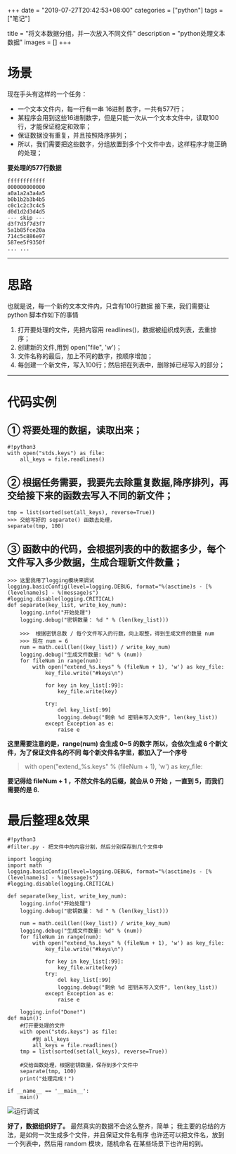 +++
date = "2019-07-27T20:42:53+08:00"
categories = ["python"]
tags = ["笔记"]


title = "将文本数据分组，并一次放入不同文件"
description = "python处理文本数据"
images = []
+++

# 场景
现在手头有这样的一个任务：

- 一个文本文件内，每一行有一串 16进制 数字，一共有577行；
- 某程序会用到这些16进制数字，但是只能一次从一个文本文件中，读取100行，才能保证稳定和效率；
- 保证数据没有重复，并且按照降序排列；
- 所以，我们需要把这些数字，分组放置到多个个文件中去，这样程序才能正确的处理；

**要处理的577行数据**

```
ffffffffffff
000000000000
a0a1a2a3a4a5
b0b1b2b3b4b5
c0c1c2c3c4c5
d0d1d2d3d4d5
--- skip ---
d3f7d3f7d3f7
5a1b85fce20a
714c5c886e97
587ee5f9350f
... ...
```

---


# 思路
也就是说，每一个新的文本文件内，只含有100行数据
接下来，我们需要让 python 脚本作如下的事情

1. 打开要处理的文件，先把内容用 readlines()，数据被组织成列表，去重排序；
2. 创建新的文件,用到 open("file", 'w')；
3. 文件名称的最后，加上不同的数字，按顺序增加；
4. 每创建一个新文件，写入100行；然后把在列表中，删除掉已经写入的部分；

---

# 代码实例
## ① 将要处理的数据，读取出来；

```
#!python3
with open("stds.keys") as file: 
	all_keys = file.readlines()
```

## ② 根据任务需要，我要先去除重复数据,降序排列，再交给接下来的函数去写入不同的新文件；

```
tmp = list(sorted(set(all_keys), reverse=True))
>>> 交给写好的 separate() 函数去处理，
separate(tmp, 100)                                           
```

## ③ 函数中的代码，会根据列表的中的数据多少，每个文件写入多少数据，生成合理新文件数量；

```
>>> 这里我用了logging模块来调试
logging.basicConfig(level=logging.DEBUG, format="%(asctime)s - [%(levelname)s] - %(message)s")
#logging.disable(logging.CRITICAL)
def separate(key_list, write_key_num):
	logging.info("开始处理")
	logging.debug("密钥数量： %d " % (len(key_list)))

	>>>  根据密钥总数 / 每个文件写入的行数，向上取整，得到生成文件的数量 num
    >>> 现在 num = 6
	num = math.ceil(len((key_list)) / write_key_num)
    logging.debug("生成文件数量: %d" % (num))
	for fileNum in range(num):
		with open("extend_%s.keys" % (fileNum + 1), 'w') as key_file:
			key_file.write("#keys\n")
			
			for key in key_list[:99]:
				key_file.write(key)

			try:
				del key_list[:99]
				logging.debug("剩余 %d 密钥未写入文件", len(key_list))
			except Exception as e:
				raise e
```

**这里需要注意的是，range(num) 会生成 0~5 的数字
所以，会依次生成 6 个新文件，为了保证文件名的不同
每个新文件名字里，都加入了一个序号**

> with open("extend_%s.keys" % (fileNum + 1), 'w') as key_file:

**要记得给 fileNum + 1 ，不然文件名的后缀，就会从 0 开始 ，一直到 5，而我们需要的是 6.**

# 最后整理&效果

```
#!python3
#filter.py - 把文件中的内容分割，然后分别保存到几个文件中

import logging
import math
logging.basicConfig(level=logging.DEBUG, format="%(asctime)s - [%(levelname)s] - %(message)s")
#logging.disable(logging.CRITICAL)

def separate(key_list, write_key_num):
	logging.info("开始处理")
	logging.debug("密钥数量： %d " % (len(key_list)))
	
	num = math.ceil(len((key_list)) / write_key_num)
	logging.debug("生成文件数量: %d" % (num))
	for fileNum in range(num):
		with open("extend_%s.keys" % (fileNum + 1), 'w') as key_file:
			key_file.write("#keys\n")

			for key in key_list[:99]:
				key_file.write(key)
			try:
				del key_list[:99]
				logging.debug("剩余 %d 密钥未写入文件", len(key_list))
			except Exception as e:
				raise e
			
	logging.info("Done!")
def main():
	#打开要处理的文件
	with open("stds.keys") as file:
		#到 all_keys 
		all_keys = file.readlines()
	tmp = list(sorted(set(all_keys), reverse=True))

	#交给函数处理，根据密钥数量，保存到多个文件中
	separate(tmp, 100)
	print("处理完成！")

if __name__ == '__main__':
	main()
```

![运行调试](https://ae01.alicdn.com/kf/U496ae26efa2c40aab8a59c566176be3cO.png)

**好了，数据组织好了。**
最然真实的数据不会这么整齐，简单；
我主要的总结的方法，是如何一次生成多个文件，并且保证文件名有序
也许还可以把文件名，放到一个列表中，然后用 random 模块，随机命名
在某些场景下也许用的到。
